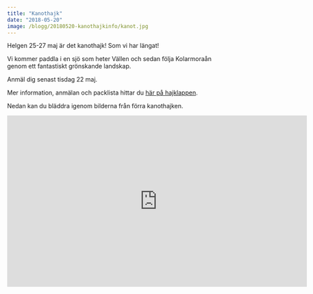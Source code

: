 ```yaml
---
title: "Kanothajk"
date: "2018-05-20"
image: /blogg/20180520-kanothajkinfo/kanot.jpg
---
```

Helgen 25-27 maj är det kanothajk! Som vi har längat!

Vi kommer paddla i en sjö som heter Vällen och sedan följa Kolarmoraån genom ett fantastiskt grönskande landskap.

Anmäl dig senast tisdag 22 maj.

Mer information, anmälan och packlista hittar du [här på hajklappen](/blogg/20180520-kanothajkinfo/2018-t1-kanothajklapp.pdf).

Nedan kan du bläddra igenom bilderna från förra kanothajken.

<iframe src="https://albumizr.com/a/16I-" scrolling="no" frameborder="0" allowfullscreen width="700" height="400"></iframe>